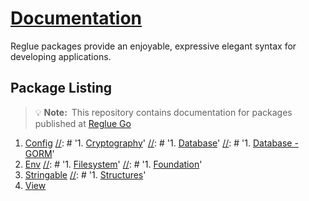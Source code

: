 # [Documentation](https://reglue4go.github.io)

Reglue packages provide an enjoyable, expressive elegant syntax for developing applications.

## Package Listing

> 💡 **Note:**&ensp;This repository contains documentation for packages published at [Reglue Go](https://github.com/reglue4go)

1.  [Config](https://reglue4go.github.io/config)
    [//]: # '1. [Cryptography](https://reglue4go.github.io/cryptography)'
    [//]: # '1. [Database](https://reglue4go.github.io/db)'
    [//]: # '1. [Database - GORM](https://reglue4go.github.io/db4gorm)'
1.  [Env](https://reglue4go.github.io/env/)
    [//]: # '1. [Filesystem](https://reglue4go.github.io/filesystem/)'
    [//]: # '1. [Foundation](https://reglue4go.github.io/foundation/)'
1.  [Stringable](https://reglue4go.github.io/stringable/)
    [//]: # '1. [Structures](https://reglue4go.github.io/structures/)'
1.  [View](https://reglue4go.github.io/view/)

[//]: # '## License'
[//]: # 'A license is provided on a per user basis.'
[//]: # '# [![dnkwati](https://img.shields.io/badge/-%40dnkwati-black)](mailto:drnkwati@gmail.com)'
[//]: # '![Go logo](https://reglue4go.github.io/docs/img/go/Go-Logo_Blue.svg)'
[//]: # '# Tips'
[//]: # 'https://stackoverflow.com/questions/4823468/comments-in-markdown'
[//]: # '![GitHub profile picture](https://github.com/drnkwati.png)'
[//]: # 'https://choosealicense.com/no-permission/'
